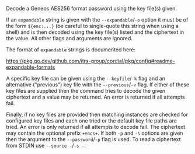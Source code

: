 Decode a Geneos AES256 format password using the key file(s) given.

If an `expandable` string is given with the `--expandable`/`-e` option it must be of the form `${enc:...}` (be careful to single-quote this string when using a shell) and is then decoded using the key file(s) listed and the ciphertext in the value. All other flags and arguments are ignored.

The format of `expandable` strings is documented here:

<https://pkg.go.dev/github.com/itrs-group/cordial/pkg/config#readme-expandable-formats>

A specific key file can be given using the `--keyfile`/`-k` flag and an alternative ("previous") key file with the `--previous`/`-v` flag. If either of these key files are supplied then the command tries to decode the given ciphertext and a value may be returned. An error is returned if all attempts fail.

Finally, if no key files are provided then matching instances are checked for configured key files and each one tried or the default key file paths are tried. An error is only returned if all attempts to decode fail. The ciphertext may contain the optional prefix `+encs+`. If both `-p` and `-s` options are given then the argument to the `--password`/`-p` flag is used. To read a ciphertext from STDIN use `--source -`/`-s -`.
